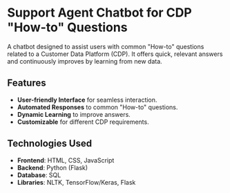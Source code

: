 # Support Agent Chatbot for CDP "How-to" Questions

A chatbot designed to assist users with common "How-to" questions related to a Customer Data Platform (CDP). It offers quick, relevant answers and continuously improves by learning from new data.

## Features
- **User-friendly Interface** for seamless interaction.
- **Automated Responses** to common "How-to" questions.
- **Dynamic Learning** to improve answers.
- **Customizable** for different CDP requirements.

## Technologies Used
- **Frontend**: HTML, CSS, JavaScript
- **Backend**: Python (Flask)
- **Database**: SQL
- **Libraries**: NLTK, TensorFlow/Keras, Flask


